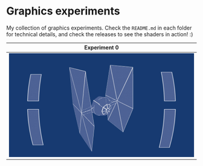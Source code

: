 # Graphics experiments

My collection of graphics experiments. Check the `README.md` in each folder for
technical details, and check the releases to see the shaders in action! :)

|Experiment 0|
|---|
|![screenshot](000_tie_fighter/screenshot.png)|

